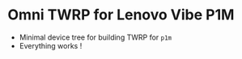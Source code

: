 # Omni TWRP for Lenovo Vibe P1M

* Minimal device tree for building TWRP for ``p1m``
* Everything works !
